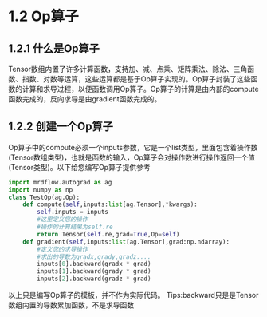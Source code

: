 # 1.2 Op算子
## 1.2.1 什么是Op算子
Tensor数组内置了许多计算函数，支持加、减、点乘、矩阵乘法、除法、三角函数、指数、对数等运算，这些运算都是基于Op算子实现的。Op算子封装了这些函数的计算和求导过程，以便函数调用Op算子。Op算子的计算是由内部的compute函数完成的，反向求导是由gradient函数完成的。
## 1.2.2 创建一个Op算子
Op算子中的compute必须一个inputs参数，它是一个list类型，里面包含着操作数(Tensor数组类型)，也就是函数的输入，Op算子会对操作数进行操作返回一个值(Tensor类型)。以下给您编写Op算子提供参考
```Python
import mrdflow.autograd as ag
import numpy as np
class TestOp(ag.Op):
    def compute(self,inputs:list[ag.Tensor],*kwargs):
        self.inputs = inputs
        #这里定义您的操作
        #操作的计算结果为self.re
        return Tensor(self.re,grad=True,Op=self)
    def gradient(self,inputs:list[ag.Tensor],grad:np.ndarray):
        #定义您的求导操作
        #求出的导数为gradx,grady,gradz....
        inputs[0].backward(gradx * grad)
        inputs[1].backward(grady * grad)
        inputs[2].backward(gradz * grad)

```
以上只是编写Op算子的模板，并不作为实际代码。
Tips:backward只是是Tensor数组内置的导数累加函数，不是求导函数